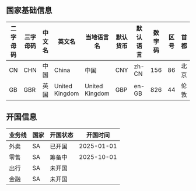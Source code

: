 
## 国家基础信息


| 二字母码 | 三字母码 | 中文名 | 英文名 |当地语言名 | 默认货币 | 默认语言 | 数字码 | 区号 |首都 |
| --- | --- | --- | --- | --- |--- | --- | --- | --- |--- |
| CN | CHN | 中国 | China |中国| CNY | zh-CN | 156 | 86 | 北京|
| GB | GBR | 英国 | United Kingdom |United Kingdom | GBP | en-GB | 826 | 44 | 伦敦 |

## 开国信息


| 业务线 | 国家 | 开国状态 | 开国时间 |
| --- | --- | --- | --- |
| 外卖 | SA | 已开国 | 2025-01-01 |
| 零售 | SA | 筹备中 | 2025-10-01 |
| 出行 | SA | 未开国 |  |
| 金融 | SA | 未开国 |  |